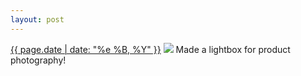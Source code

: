 ```yaml
---
layout: post
---
```


<p>
  <time><a href="/374">{{ page.date | date: "%e %B, %Y" }}</a></time>
  <a href="/374"><img src="{{ site.assets_url }}/374.jpg"/></a>
  <span>Made a lightbox for product photography!</span>
</p>

